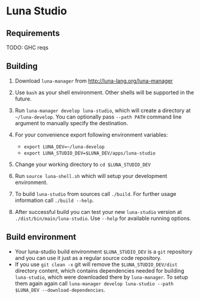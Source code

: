 # Luna Studio

## Requirements

TODO: GHC reqs

## Building
  1. Download `luna-manager` from http://luna-lang.org/luna-manager
  2. Use `bash` as your shell environment. Other shells will be supported in the future.
  3. Run `luna-manager develop luna-studio`, which will create a directory at `~/luna-develop`. You can optionally pass `--path PATH` command line argument to manually specify the destination.  
  4. For your convenience export following environment variables:
     * `export LUNA_DEV=~/luna-develop`
     * `export LUNA_STUDIO_DEV=$LUNA_DEV/apps/luna-studio`
  
  5. Change your working directory to `cd $LUNA_STUDIO_DEV`
  6. Run `source luna-shell.sh` which will setup your development environment.
  7. To build `luna-studio` from sources call `./build`. For further usage information call `./build --help`.
  8. After successful build you can test your new `luna-studio` version at `./dist/bin/main/luna-studio`. Use `--help` for available running options.

## Build environment
  * Your luna-studio build environment `$LUNA_STUDIO_DEV` is a `git` repository and you can use it just as a regular source code repository.
  * If you use `git clean -x` git will remove the `$LUNA_STUDIO_DEV/dist` directory content, which contains dependencies needed for building `luna-studio`, which were downloaded there by `luna-manager`. To setup them again again call `luna-manager develop luna-studio --path $LUNA_DEV --download-dependencies`.
  
